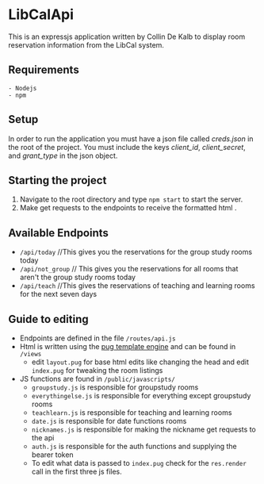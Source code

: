 # LibCalApi
This is an expressjs application written by Collin De Kalb to display room reservation information from the LibCal system.
    
## Requirements
    - Nodejs
    - npm
    
## Setup
In order to run the application you must have a json file called *creds.json* in the root of the project. You must include the keys *client_id*, *client_secret*, and *grant_type* in the json object.
    
## Starting the project
1. Navigate to the root directory and type `npm start` to start the server.
2. Make get requests to the endpoints to receive the formatted html
. 
## Available Endpoints
- `/api/today` //This gives you the reservations for the group study rooms today
- `/api/not_group` // This gives you the reservations for all rooms that aren't the group study rooms today
- `/api/teach` //This gives the reservations of teaching and learning rooms for the next seven days

## Guide to editing
- Endpoints are defined in the file `/routes/api.js`
- Html is written using the [pug template engine](https://pugjs.org/api/getting-started.html) and can be found in `/views`
    - edit `layout.pug` for base html edits like changing the head and edit `index.pug` for tweaking the room listings
- JS functions are found in `/public/javascripts/` 
    - `groupstudy.js` is responsible for groupstudy rooms
    - `everythingelse.js` is responsible for everything except groupstudy rooms
    - `teachlearn.js` is responsible for teaching and learning rooms
    - `date.js` is responsible for date functions rooms
    - `nicknames.js` is responsible for making the nickname get requests to the api
    - `auth.js` is responsible for the auth functions and supplying the bearer token
    - To edit what data is passed to `index.pug` check for the `res.render` call in the first three js files.

